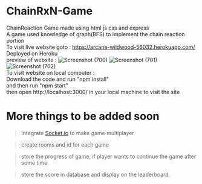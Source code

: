 # ChainRxN-Game
ChainReaction Game made using html js css and express<br>
A game used knowledge of graph(BFS) to implement the chain reaction portion
<br>
To visit live website goto : https://arcane-wildwood-56032.herokuapp.com/ Deployed on Heroku
<br>
preview of website :
![Screenshot (700)](https://user-images.githubusercontent.com/86537681/174489845-38c05a97-3a78-49a9-ba37-0758776ea300.png)
![Screenshot (701)](https://user-images.githubusercontent.com/86537681/174489854-0800a907-a812-44a6-b11b-4152a989d22a.png)
![Screenshot (702)](https://user-images.githubusercontent.com/86537681/174489859-40d273f3-b78e-4959-a2ff-3bd4cfb56fd8.png)
<br>
To visit website on local computer :<br>
Download the code and run "npm install"
<br>
and then run "npm start"
<br>
then open http://localhost:3000/ in your local machine to visit the site
<br>
# More things to be added soon

> Integrate [Socket.io](https://socket.io/) to make game multiplayer

> create rooms and id for each game

> store the progress of game, if player wants to continue the game after some time.

> store the score in database and display on the leaderboard.
